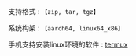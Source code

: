 支持格式 : `【zip, tar, tgz】`

系统构架 : `【aarch64, linux64_x86】`

手机支持安装linux环境的软件 : [termux](https://f-droid.org/zh_Hans/packages/com.termux)
